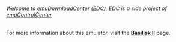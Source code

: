 ###### Welcome to [emuDownloadCenter (EDC)](https://github.com/PhoenixInteractiveNL/emuDownloadCenter/wiki/), EDC is a side project of [emuControlCenter](https://github.com/PhoenixInteractiveNL/emuControlCenter/wiki/)

For more information about this emulator, visit the [**Basilisk II**](https://github.com/PhoenixInteractiveNL/emuDownloadCenter/wiki/Emulator-basiliskii#menu) page.
